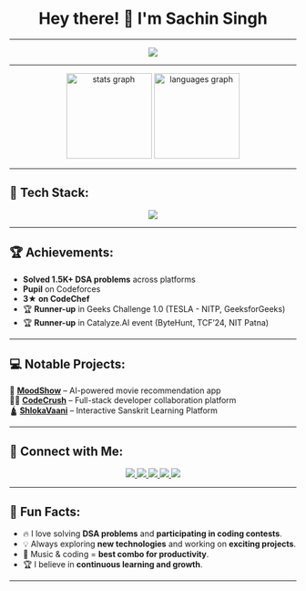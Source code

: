 <h1 align="center">Hey there! 👋 I'm Sachin Singh</h1>

---

<div align="center">
  <img src="https://readme-typing-svg.herokuapp.com?font=Fira+Code&weight=600&size=22&pause=1000&color=F7F7F7&center=true&vCenter=true&width=600&lines=Software+Engineer+|+MERN+Stack+Developer;Competitive+Programmer+|+DSA+Enthusiast;Passionate+about+Tech+%26+Innovation" />
</div>

---

<div align="center">
  <img src="https://github-readme-stats.vercel.app/api?username=sachinsingh45&show_icons=true&theme=dracula&hide_border=false&count_private=true" height="150" alt="stats graph" />
  <img src="https://github-readme-stats.vercel.app/api/top-langs?username=sachinsingh45&layout=compact&langs_count=5&theme=dracula&hide_border=false" height="150" alt="languages graph" />
</div>

---

## 🚀 Tech Stack:

<div align="center">
  <img src="https://skillicons.dev/icons?i=c,cpp,java,js,ts,python,react,redux,nodejs,express,mongodb,mysql,firebase,html,css,tailwind,git,github,postman,vscode" />
</div>

---

## 🏆 Achievements:
- **Solved 1.5K+ DSA problems** across platforms  
- **Pupil** on Codeforces
- **3★ on CodeChef**
- 🏆 **Runner-up** in Geeks Challenge 1.0 (TESLA - NITP, GeeksforGeeks)  
- 🏆 **Runner-up** in Catalyze.AI event (ByteHunt, TCF’24, NIT Patna)  

---

## 💻 Notable Projects:

🎥 **[MoodShow](https://mood-show.web.app/)** – AI-powered movie recommendation app  
👨‍💻 **[CodeCrush](https://github.com/sachinsingh45/codeCrush)** – Full-stack developer collaboration platform  
🛕 **[ShlokaVaani](https://shlok-vaani.vercel.app/)** – Interactive Sanskrit Learning Platform

---

## 📌 Connect with Me:

<div align="center">
  <a href="https://github.com/sachinsingh45">
    <img src="https://img.shields.io/badge/GitHub-181717?style=for-the-badge&logo=github&logoColor=white" />
  </a>
  <a href="https://www.linkedin.com/in/sachinsingh45">
    <img src="https://img.shields.io/badge/LinkedIn-0077B5?style=for-the-badge&logo=linkedin&logoColor=white" />
  </a>
  <a href="https://www.codechef.com/users/sachinsingh45">
    <img src="https://img.shields.io/badge/CodeChef-5B4638?style=for-the-badge&logo=codechef&logoColor=white" />
  </a>
  <a href="https://codeforces.com/profile/sachinsingh16404">
    <img src="https://img.shields.io/badge/CodeForces-1F8ACB?style=for-the-badge&logo=codeforces&logoColor=white" />
  </a>
  <a href="https://leetcode.com/sachin1604">
    <img src="https://img.shields.io/badge/LeetCode-FFA116?style=for-the-badge&logo=leetcode&logoColor=white" />
  </a>
</div>

---

## 🎯 Fun Facts:
- 🔥 I love solving **DSA problems** and **participating in coding contests**.  
- 💡 Always exploring **new technologies** and working on **exciting projects**.  
- 🎵 Music & coding = **best combo for productivity**.  
- 🏆 I believe in **continuous learning and growth**.  

---
